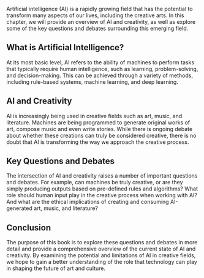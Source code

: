 
Artificial intelligence (AI) is a rapidly growing field that has the potential to transform many aspects of our lives, including the creative arts. In this chapter, we will provide an overview of AI and creativity, as well as explore some of the key questions and debates surrounding this emerging field.

What is Artificial Intelligence?
--------------------------------

At its most basic level, AI refers to the ability of machines to perform tasks that typically require human intelligence, such as learning, problem-solving, and decision-making. This can be achieved through a variety of methods, including rule-based systems, machine learning, and deep learning.

AI and Creativity
-----------------

AI is increasingly being used in creative fields such as art, music, and literature. Machines are being programmed to generate original works of art, compose music and even write stories. While there is ongoing debate about whether these creations can truly be considered creative, there is no doubt that AI is transforming the way we approach the creative process.

Key Questions and Debates
-------------------------

The intersection of AI and creativity raises a number of important questions and debates. For example, can machines be truly creative, or are they simply producing outputs based on pre-defined rules and algorithms? What role should human input play in the creative process when working with AI? And what are the ethical implications of creating and consuming AI-generated art, music, and literature?

Conclusion
----------

The purpose of this book is to explore these questions and debates in more detail and provide a comprehensive overview of the current state of AI and creativity. By examining the potential and limitations of AI in creative fields, we hope to gain a better understanding of the role that technology can play in shaping the future of art and culture.
